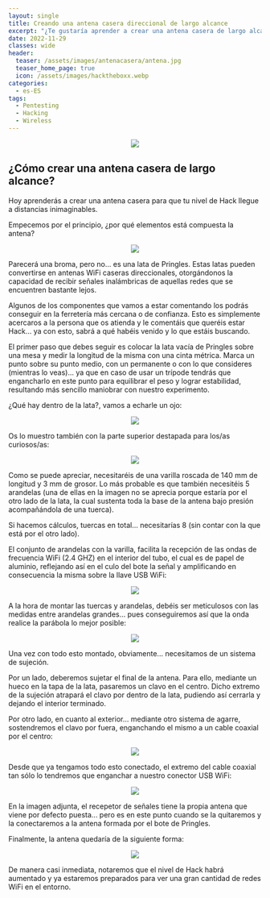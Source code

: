 ```yaml
---
layout: single
title: Creando una antena casera direccional de largo alcance
excerpt: "¿Te gustaría aprender a crear una antena casera de largo alcance para hackearlos a todos?, toma asiento que te lo explico."
date: 2022-11-29
classes: wide
header:
  teaser: /assets/images/antenacasera/antena.jpg
  teaser_home_page: true
  icon: /assets/images/hacktheboxx.webp
categories:
  - es-ES
tags:
  - Pentesting
  - Hacking
  - Wireless
---
```


<p align="center">
<img src="/assets/images/antenacasera/portada-antena.jpg">
</p>

## ¿Cómo crear una antena casera de largo alcance?

Hoy aprenderás a crear una antena casera para que tu nivel de Hack llegue a distancias inimaginables.

Empecemos por el principio, ¿por qué elementos está compuesta la antena?

<p align="center">
<img src="/assets/images/antenacasera/antena.jpg">
</p>

Parecerá una broma, pero no... es una lata de Pringles. Estas latas pueden convertirse en antenas WiFi caseras direccionales, otorgándonos la capacidad de recibir señales inalámbricas de aquellas redes que se encuentren bastante lejos. 

Algunos de los componentes que vamos a estar comentando los podrás conseguir en la ferretería más cercana o de confianza. Esto es simplemente acercaros a la persona que os atienda y le comentáis que queréis estar Hack... ya con esto, sabrá a qué habéis venido y lo que estáis buscando.

El primer paso que debes seguir es colocar la lata vacía de Pringles sobre una mesa y medir la longitud de la misma con una cinta métrica. Marca un punto sobre su punto medio, con un permanente o con lo que consideres (mientras lo veas)... ya que en caso de usar un trípode tendrás que engancharlo en este punto para equilibrar el peso y lograr estabilidad, resultando más sencillo maniobrar con nuestro experimento.

¿Qué hay dentro de la lata?, vamos a echarle un ojo:

<p align="center">
<img src="/assets/images/antenacasera/interior-lata1.jpg">
</p>

Os lo muestro también con la parte superior destapada para los/as curiosos/as:

<p align="center">
<img src="/assets/images/antenacasera/interior-lata2.jpg">
</p>

Como se puede apreciar, necesitaréis de una varilla roscada de 140 mm de longitud y 3 mm de grosor. Lo más probable es que también necesitéis 5 arandelas (una de ellas en la imagen no se aprecia porque estaría por el otro lado de la lata, la cual sustenta toda la base de la antena bajo presión acompañándola de una tuerca).

Si hacemos cálculos, tuercas en total... necesitarías 8 (sin contar con la que está por el otro lado).

El conjunto de arandelas con la varilla, facilita la recepción de las ondas de frecuencia WiFi (2.4 GHZ) en el interior del tubo, el cual es de papel de aluminio, reflejando así en el culo del bote la señal y amplificando en consecuencia la misma sobre la llave USB WiFi:

<p align="center">
<img src="/assets/images/antenacasera/medidasexactas.jpg">
</p>

A la hora de montar las tuercas y arandelas, debéis ser meticulosos con las medidas entre arandelas grandes... pues conseguiremos así que la onda realice la parábola lo mejor posible:

<p align="center">
<img src="/assets/images/antenacasera/medidas.jpg">
</p>

Una vez con todo esto montado, obviamente... necesitamos de un sistema de sujeción.

Por un lado, deberemos sujetar el final de la antena. Para ello, mediante un hueco en la tapa de la lata, pasaremos un clavo en el centro. Dicho extremo de la sujeción atrapará el clavo por dentro de la lata, pudiendo así cerrarla y dejando el interior terminado.

Por otro lado, en cuanto al exterior... mediante otro sistema de agarre, sostendremos el clavo por fuera, enganchando el mismo a un cable coaxial por el centro:

<p align="center">
<img src="/assets/images/antenacasera/enganche.jpg">
</p>

Desde que ya tengamos todo esto conectado, el extremo del cable coaxial tan sólo lo tendremos que enganchar a nuestro conector USB WiFi:

<p align="center">
<img src="/assets/images/antenacasera/conexionfinal.jpg">
</p>

En la imagen adjunta, el recepetor de señales tiene la propia antena que viene por defecto puesta... pero es en este punto cuando se la quitaremos y la conectaremos a la antena formada por el bote de Pringles.

Finalmente, la antena quedaría de la siguiente forma:

<p align="center">
<img src="/assets/images/antenacasera/hack.jpg">
</p>

De manera casi inmediata, notaremos que el nivel de Hack habrá aumentado y ya estaremos preparados para ver una gran cantidad de redes WiFi en el entorno.
